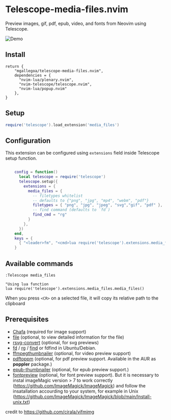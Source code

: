 # Telescope-media-files.nvim
Preview images, gif, pdf, epub, video, and fonts from Neovim using Telescope.

![Demo](https://i.imgur.com/wEO04TK.gif)

## Install
```Lazy
return {
    "mgallegoa/telescope-media-files.nvim",
    dependencies = {
      "nvim-lua/plenary.nvim",
      "nvim-telescope/telescope.nvim",
      "nvim-lua/popup.nvim"
    },
}
```
## Setup

``` lua
require('telescope').load_extension('media_files')

```

## Configuration
This extension can be configured using `extensions` field inside Telescope
setup function.

```lua

    config = function()
      local telescope = require('telescope')
      telescope.setup({
        extensions = {
          media_files = {
            -- filetypes whitelist
            -- defaults to {"png", "jpg", "mp4", "webm", "pdf"}
            filetypes = { "png", "jpg", "jpeg", "svg","gif", "pdf" },
            -- find command (defaults to `fd`)
            find_cmd = "rg"
          }
        },
      })
    end,
    keys = {
      { "<leader>fm", "<cmd>lua require('telescope').extensions.media_files.media_files()<cr>" },
    }

```

## Available commands
```viml
:Telescope media_files

"Using lua function
lua require('telescope').extensions.media_files.media_files()
```

When you press `<CR>` on a selected file, it will copy its relative path to the clipboard


## Prerequisites
* [Chafa](https://hpjansson.org/chafa/) (required for image support)
* [file](https://github.com/file/file) (optional, to view detailed information for the file)
* [rsvg-convert](https://manpages.ubuntu.com/manpages/trusty/man1/rsvg-convert.1.html) (optional, for svg previews)
* [fd](https://github.com/sharkdp/fd) / [rg](https://github.com/BurntSushi/ripgrep) / [find](https://man7.org/linux/man-pages/man1/find.1.html) or fdfind in Ubuntu/Debian.
* [ffmpegthumbnailer](https://github.com/dirkvdb/ffmpegthumbnailer) (optional, for video preview support)
* [pdftoppm](https://linux.die.net/man/1/pdftoppm) (optional, for pdf preview support. Available in the AUR as **poppler** package.)
* [epub-thumbnailer](https://github.com/marianosimone/epub-thumbnailer) (optional, for epub preview support.)
* [fontpreview](https://github.com/sdushantha/fontpreview) (optional, for font preview support). But it is necessary to instal imageMagic version > 7 to work correctly (https://github.com/ImageMagick/ImageMagick) and follow the insatallation accourding to your system, for example in Unix (https://github.com/ImageMagick/ImageMagick/blob/main/Install-unix.txt)

credit to https://github.com/cirala/vifmimg
